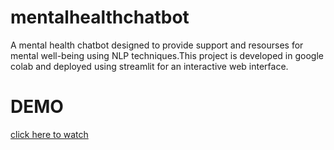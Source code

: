 # mentalhealthchatbot
A mental health chatbot designed to provide support and resourses for mental well-being using NLP techniques.This project is developed in google colab and deployed using streamlit for an interactive web interface.
# DEMO
[click here to watch](https://raw.githubusercontent.com/Biswajitsahoo29/mentalhealthchatbot/main/app%20-%20Google%20Chrome%202025-03-07%2021-17-28.mp4)


